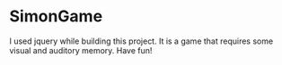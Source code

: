 # SimonGame
I used jquery while building this project. It is a game that requires some visual and auditory memory. Have fun!
